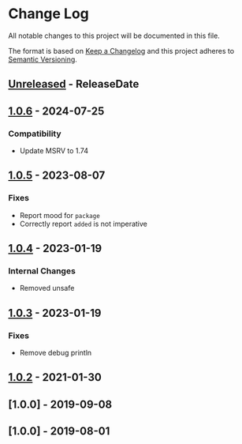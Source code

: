 # Change Log
All notable changes to this project will be documented in this file.

The format is based on [Keep a Changelog](https://keepachangelog.com/)
and this project adheres to [Semantic Versioning](https://semver.org/).

<!-- next-header -->
## [Unreleased] - ReleaseDate

## [1.0.6] - 2024-07-25

### Compatibility

- Update MSRV to 1.74

## [1.0.5] - 2023-08-07

### Fixes

- Report mood for `package`
- Correctly report `added` is not imperative

## [1.0.4] - 2023-01-19

### Internal Changes

- Removed unsafe

## [1.0.3] - 2023-01-19

### Fixes

- Remove debug println

## [1.0.2] - 2021-01-30

## [1.0.0] - 2019-09-08


## [1.0.0] - 2019-08-01

<!-- next-url -->
[Unreleased]: https://github.com/crate-ci/imperative/compare/v1.0.6...HEAD
[1.0.6]: https://github.com/crate-ci/imperative/compare/v1.0.5...v1.0.6
[1.0.5]: https://github.com/crate-ci/imperative/compare/v1.0.4...v1.0.5
[1.0.4]: https://github.com/crate-ci/imperative/compare/v1.0.3...v1.0.4
[1.0.3]: https://github.com/crate-ci/imperative/compare/v1.0.2...v1.0.3
[1.0.2]: https://github.com/crate-ci/imperative/compare/v1.0.1...v1.0.2
[1.0.1]: https://github.com/crate-ci/imperative/compare/v1.0.0...v1.0.1
